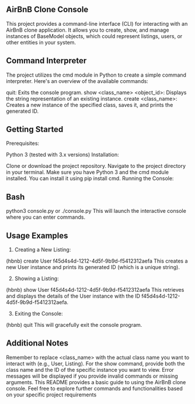 ## AirBnB Clone Console

This project provides a command-line interface (CLI) for interacting with an AirBnB clone application. It allows you to create, show, and manage instances of BaseModel objects, which could represent listings, users, or other entities in your system.

## Command Interpreter

The project utilizes the cmd module in Python to create a simple command interpreter. Here's an overview of the available commands:

quit: Exits the console program.
show <class_name> <object_id>: Displays the string representation of an existing instance.
create <class_name>: Creates a new instance of the specified class, saves it, and prints the generated ID.
## Getting Started

Prerequisites:

Python 3 (tested with 3.x versions)
Installation:

Clone or download the project repository.
Navigate to the project directory in your terminal.
Make sure you have Python 3 and the cmd module installed. You can install it using pip install cmd.
Running the Console:

## Bash
python3 console.py or ./console.py
This will launch the interactive console where you can enter commands.

## Usage Examples

1. Creating a New Listing:

(hbnb) create User
f45d4s4d-1212-4d5f-9b9d-f5412312aefa
This creates a new User instance and prints its generated ID (which is a unique string).

2. Showing a Listing:

(hbnb) show User f45d4s4d-1212-4d5f-9b9d-f5412312aefa
<User id="f45d4s4d-1212-4d5f-9b9d-f5412312aefa" created_at="2024-03-10T20:05:30.078337">
This retrieves and displays the details of the User instance with the ID f45d4s4d-1212-4d5f-9b9d-f5412312aefa.

3. Exiting the Console:

(hbnb) quit
This will gracefully exit the console program.

## Additional Notes

Remember to replace <class_name> with the actual class name you want to interact with (e.g., User, Listing).
For the show command, provide both the class name and the ID of the specific instance you want to view.
Error messages will be displayed if you provide invalid commands or missing arguments.
This README provides a basic guide to using the AirBnB clone console. Feel free to explore further commands and functionalities based on your specific project requirements
